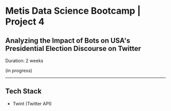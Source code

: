 # Metis Data Science Bootcamp | Project 4

## Analyzing the Impact of Bots on USA's Presidential Election Discourse on Twitter

Duration: 2 weeks

(in progress)

___
## Tech Stack

* Twint (Twitter API)
